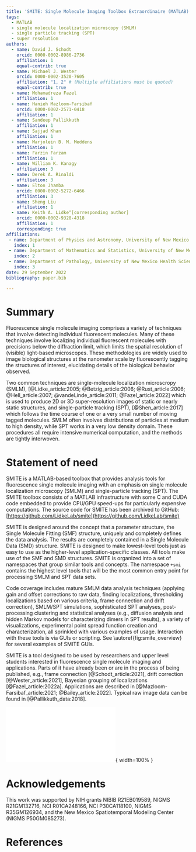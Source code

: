 ```yaml
---
title: 'SMITE: Single Molecule Imaging Toolbox Extraordinaire (MATLAB)'
tags:
  - MATLAB
  - single molecule localization microscopy (SMLM)
  - single particle tracking (SPT)
  - super resolution
authors:
  - name: David J. Schodt
    orcid: 0000-0002-8986-2736
    affiliation: 1
    equal-contrib: true
  - name: Michael J. Wester
    orcid: 0000-0002-3520-7605
    affiliation: "1, 2" # (Multiple affiliations must be quoted)
    equal-contrib: true
  - name: Mohamadreza Fazel
    affiliation: 1
  - name: Hanieh Mazloom-Farsibaf
    orcid: 0000-0002-2571-0418
    affiliation: 1
  - name: Sandeep Pallikkuth
    affiliation: 1
  - name: Sajjad Khan
    affiliation: 1
  - name: Marjolein B. M. Meddens
    affiliation: 1
  - name: Farzin Farzam
    affiliation: 1
  - name: William K. Kanagy
    affiliation: 3
  - name: Derek A. Rinaldi
    affiliation: 3
  - name: Elton Jhamba
    orcid: 0000-0002-5272-6466
    affiliation: 3
  - name: Sheng Liu
    affiliation: 1
  - name: Keith A. Lidke^[corresponding author]
    orcid: 0000-0002-9328-4318
    affiliation: 1
    corresponding: true
affiliations:
 - name: Department of Physics and Astronomy, University of New Mexico
   index: 1
 - name: Department of Mathematics and Statistics, University of New Mexico
   index: 2
 - name: Department of Pathology, University of New Mexico Health Sciences Center
   index: 3
date: 29 September 2022
bibliography: paper.bib

---
```


# Summary

Fluorescence single molecule imaging comprises a variety of techniques that
involve detecting individual fluorescent molecules.  Many of these techniques
involve localizing individual fluorescent molecules with precisions below the
diffraction limit, which limits the spatial resolution of (visible) light-based
microscopes.  These methodologies are widely used to image biological
structures at the nanometer scale by fluorescently tagging the structures of
interest, elucidating details of the biological behavior observed.

Two common techniques are single-molecule localization microscropy (SMLM),
[@Lidke_article:2005; @Betzig_article:2006; @Rust_article:2006;
@Hell_article:2007; @vandeLinde_article:2011; @Fazel_article:2022]
which is used to produce 2D or 3D super-resolution images of static or nearly
static structures, and single-particle tracking (SPT), [@Shen_article:2017]
which follows the time
course of one or a very small number of moving tagged molecules.  SMLM often
involves distributions of particles at medium to high density, while SPT works
in a very low density domain.  These procedures all require intensive numerical
computation, and the methods are tightly interwoven.

# Statement of need

SMITE is a MATLAB-based toolbox that provides analysis tools for fluorescence
single molecule imaging with an emphasis on single molecule localization
microscopy (SMLM) and single-particle tracking (SPT).  The SMITE toolbox
consists of a MATLAB infrastructure with some C and CUDA code embedded to
provide CPU/GPU speed-ups for particularly expensive computations.
The source code for SMITE has been archived to GitHub:
[https://github.com/LidkeLab/smite](https://github.com/LidkeLab/smite)

SMITE is designed around the concept that a parameter structure, the Single
Molecule Fitting (SMF) structure, uniquely and completely defines the data
analysis.  The results are completely contained in a Single Molecule Data (SMD)
structure.  SMITE is designed to make lowest-level tools just as easy to use as
the higher-level application-specific classes.  All tools make use of the SMF
and SMD structures.  SMITE is organized into a set of namespaces that group
similar tools and concepts.  The namespace  `+smi`  contains the highest level
tools that will be the most common entry point for processing SMLM and SPT data
sets. 

Code coverage includes mature SMLM data analysis techniques (applying gain and 
offset corrections to raw data, finding localizations, thresholding
localizations based on various criteria, frame connection and drift
correction), SMLM/SPT simulations, sophisticated SPT analyses, post-processing
clustering and statistical analyses (e.g., diffusion analysis and hidden Markov
models for characterizing dimers in SPT results), a variety of visualizations,
experimental point spread function creation and characterization, all sprinkled
with various examples of usage.  Interaction with these tools is via GUIs or
scripting.  See \autoref{fig:smite_overview} for several examples of SMITE
GUIs.

SMITE is a tool designed to be used by researchers and upper level students
interested in fluorescence single molecule imaging and applications.  Parts of
it have already been or are in the process of being published, e.g., frame
connection [@Schodt_article:2021], drift correction [@Wester_article:2021],
Bayesian grouping of localizations [@Fazel_article:2022a].  Applications are
described in [@Mazloom-Farsibaf_article:2021; @Bailey_article:2022].
Typical raw image data can be found in [@Pallikkuth_data:2018].

![SMITE GUIs for (upper left) making movies from SPT trajectories, (upper
right) SMLM analysis, (lower left) channel registration, and (lower right)
inspection of results contained in SMD
structures.\label{fig:smite_overview}](smite_overview.pdf){ width=100% }

# Acknowledgements

This work was supported by NIH grants NIBIB R21EB019589, NIGMS R21GM132716,
NCI R01CA248166, NCI P30CA118100, NIGMS R35GM126934,
and the New Mexico Spatiotemporal Modeling Center (NIGMS P50GM085273).

# References
